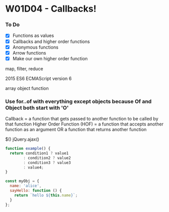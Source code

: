 # W01D04 - Callbacks!

### To Do
- [x] Functions as values
- [x] Callbacks and higher order functions
- [x] Anonymous functions
- [x] Arrow functions
- [x] Make our own higher order function

map, filter, reduce


2015 ES6 ECMAScript version 6

array
object
function


### Use for..of with everything except objects because Of and Object both start with 'O'


Callback = a function that gets passed to another function to be called by that function
Higher Order Function (HOF) = a function that accepts another function as an argument OR a function that returns another function

$()
jQuery.ajax()



```js
function example() {
  return condition1 ? value1
        : condition2 ? value2
        : condition3 ? value3
        : value4;
}
```


```js
const myObj = {
  name: 'alice',
  sayHello: function () {
    return `hello ${this.name}`;
  }
};
```

